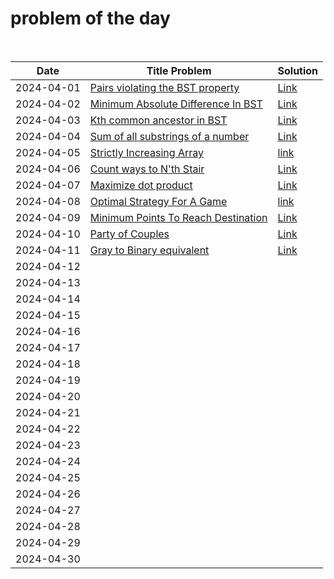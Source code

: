 # problem of the day 

<br>

| Date       | Title Problem | Solution |
|------------|---------------|----------|
| 2024-04-01 | [Pairs violating the BST property](https://www.geeksforgeeks.org/problems/pairs-violating-bst-property--212515/1) | [Link](https://github.com/dhruvabhat24/GFG-2024/blob/main/April/Day%201%20%3A%20Pairs%20violating%20the%20BST%20property.cpp) |
| 2024-04-02 | [Minimum Absolute Difference In BST](https://www.geeksforgeeks.org/problems/minimum-absolute-difference-in-bst-1665139652/1) | [Link](https://github.com/dhruvabhat24/GFG-2024/blob/main/April/Day%202%3A%20Minimum%20Absolute%20Difference%20In%20BST.cpp) |
| 2024-04-03 | [Kth common ancestor in BST](https://www.geeksforgeeks.org/problems/kth-common-ancestor-in-bst/1) | [Link](https://github.com/dhruvabhat24/GFG-2024/blob/main/April/Day%203%3A%20Kth%20common%20ancestor%20in%20BST.cpp) |
| 2024-04-04 | [Sum of all substrings of a number](https://www.geeksforgeeks.org/problems/sum-of-all-substrings-of-a-number-1587115621/1) | [Link](https://github.com/dhruvabhat24/GFG-2024/blob/main/April/Day%204%3A%20Sum%20of%20all%20substrings%20of%20a%20number.java) |
| 2024-04-05 | [Strictly Increasing Array](https://www.geeksforgeeks.org/problems/convert-to-strictly-increasing-array3351/1) | [link](https://github.com/dhruvabhat24/GFG-2024/blob/main/April/Day%205%3A%20Strictly%20Increasing%20Array.java) |
| 2024-04-06 | [Count ways to N'th Stair](https://www.geeksforgeeks.org/problems/count-ways-to-nth-stairorder-does-not-matter1322/1) | [Link](https://github.com/dhruvabhat24/GFG-2024/blob/main/April/Day%206%3A%20Count%20ways%20to%20N'th%20Stair.java) |
| 2024-04-07 | [Maximize dot product](https://www.geeksforgeeks.org/problems/maximize-dot-product2649/1) | [Link](https://github.com/dhruvabhat24/GFG-2024/blob/main/April/Day%207%3A%20Maximize%20dot%20product.cpp) |
| 2024-04-08 | [Optimal Strategy For A Game](https://www.geeksforgeeks.org/problems/optimal-strategy-for-a-game-1587115620/1) | [link](https://github.com/dhruvabhat24/GFG-2024/blob/main/April/Day%208%3A%20Optimal%20Strategy%20For%20A%20Game.java) |
| 2024-04-09 | [Minimum Points To Reach Destination](https://www.geeksforgeeks.org/problems/minimum-points-to-reach-destination0540/1) | [Link](https://github.com/dhruvabhat24/GFG-2024/blob/main/April/Day%209%3A%20Minimum%20Points%20To%20Reach%20Destination.cpp) |
| 2024-04-10 | [Party of Couples](https://www.geeksforgeeks.org/problems/alone-in-couple5507/1) | [Link](https://github.com/dhruvabhat24/GFG-2024/blob/main/April/Day%2010%3A%20Party%20of%20Couples.cpp) |
| 2024-04-11 | [Gray to Binary equivalent](https://www.geeksforgeeks.org/problems/gray-to-binary-equivalent-1587115620/1) | [Link](https://github.com/dhruvabhat24/GFG-2024/blob/main/April/Day%2011%3A%20Gray%20to%20Binary%20equivalent.cpp) |
| 2024-04-12 |               |          |
| 2024-04-13 |               |          |
| 2024-04-14 |               |          |
| 2024-04-15 |               |          |
| 2024-04-16 |               |          |
| 2024-04-17 |               |          |
| 2024-04-18 |               |          |
| 2024-04-19 |               |          |
| 2024-04-20 |               |          |
| 2024-04-21 |               |          |
| 2024-04-22 |               |          |
| 2024-04-23 |               |          |
| 2024-04-24 |               |          |
| 2024-04-25 |               |          |
| 2024-04-26 |               |          |
| 2024-04-27 |               |          |
| 2024-04-28 |               |          |
| 2024-04-29 |               |          |
| 2024-04-30 |               |          |
